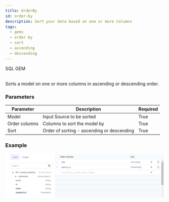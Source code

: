 ```yaml
---
title: OrderBy
id: order-by
description: Sort your data based on one or more Columns
tags:
  - gems
  - order by
  - sort
  - ascending
  - descending
---
```


<span class="badge">SQL GEM</span><br /><br />

Sorts a model on one or more columns in ascending or descending order.

### Parameters

| Parameter     | Description                                | Required |
| ------------- | ------------------------------------------ | -------- |
| Model         | Input Source to be sorted                  | True     |
| Order columns | Columns to sort the model by               | True     |
| Sort          | Order of sorting - ascending or descending | True     |

### Example

![Example usage of OrderBy](./img/orderby_eg_0.png)
